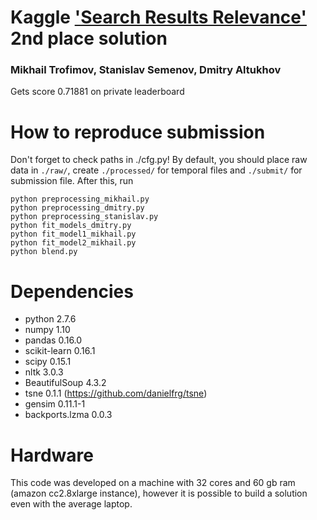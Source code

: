 Kaggle ['Search Results Relevance'](https://www.kaggle.com/c/crowdflower-search-relevance) 2nd place solution
=======
### Mikhail Trofimov, Stanislav Semenov, Dmitry Altukhov

Gets score 0.71881 on private leaderboard

How to reproduce submission
=======
Don't forget to check paths in ./cfg.py!
By default, you should place raw data in `./raw/`, create `./processed/` for temporal files and `./submit/` for submission file.
After this, run
```
python preprocessing_mikhail.py
python preprocessing_dmitry.py
python preprocessing_stanislav.py
python fit_models_dmitry.py
python fit_model1_mikhail.py
python fit_model2_mikhail.py
python blend.py
```

Dependencies
=======
* python 2.7.6
* numpy 1.10
* pandas 0.16.0
* scikit-learn 0.16.1
* scipy 0.15.1
* nltk 3.0.3
* BeautifulSoup 4.3.2
* tsne 0.1.1 (https://github.com/danielfrg/tsne)
* gensim 0.11.1-1
* backports.lzma 0.0.3

Hardware
=======
This code was developed on a machine with 32 cores and 60 gb ram (amazon cc2.8xlarge instance), however it is possible to build a solution even with the average laptop.